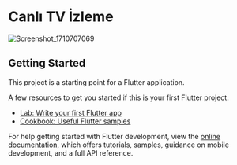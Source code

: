# Canlı TV İzleme

![Screenshot_1710707069](https://github.com/gizemaskr7/bitirme/assets/101512095/1289811c-3241-45aa-9fe5-7c929df55322)


## Getting Started

This project is a starting point for a Flutter application.

A few resources to get you started if this is your first Flutter project:

- [Lab: Write your first Flutter app](https://docs.flutter.dev/get-started/codelab)
- [Cookbook: Useful Flutter samples](https://docs.flutter.dev/cookbook)

For help getting started with Flutter development, view the
[online documentation](https://docs.flutter.dev/), which offers tutorials,
samples, guidance on mobile development, and a full API reference.
